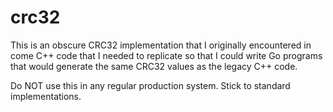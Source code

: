 # crc32
This is an obscure CRC32 implementation that I originally encountered in come C++ code that I needed to replicate so that I could write Go programs that would generate the same CRC32 values as the legacy C++ code.

Do NOT use this in any regular production system. Stick to standard implementations.

